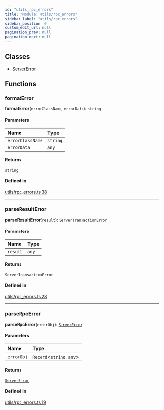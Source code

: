 ```yaml
---
id: "utils_rpc_errors"
title: "Module: utils/rpc_errors"
sidebar_label: "utils/rpc_errors"
sidebar_position: 0
custom_edit_url: null
pagination_prev: null
pagination_next: null
---
```


## Classes

- [ServerError](../classes/utils_rpc_errors.ServerError.md)

## Functions

### formatError

**formatError**(`errorClassName`, `errorData`): `string`

#### Parameters

| Name | Type |
| :------ | :------ |
| `errorClassName` | `string` |
| `errorData` | `any` |

#### Returns

`string`

#### Defined in

[utils/rpc_errors.ts:38](https://github.com/maxhr/near--near-api-js/blob/57fed346/packages/near-api-js/src/utils/rpc_errors.ts#L38)

___

### parseResultError

**parseResultError**(`result`): `ServerTransactionError`

#### Parameters

| Name | Type |
| :------ | :------ |
| `result` | `any` |

#### Returns

`ServerTransactionError`

#### Defined in

[utils/rpc_errors.ts:28](https://github.com/maxhr/near--near-api-js/blob/57fed346/packages/near-api-js/src/utils/rpc_errors.ts#L28)

___

### parseRpcError

**parseRpcError**(`errorObj`): [`ServerError`](../classes/utils_rpc_errors.ServerError.md)

#### Parameters

| Name | Type |
| :------ | :------ |
| `errorObj` | `Record`<`string`, `any`\> |

#### Returns

[`ServerError`](../classes/utils_rpc_errors.ServerError.md)

#### Defined in

[utils/rpc_errors.ts:19](https://github.com/maxhr/near--near-api-js/blob/57fed346/packages/near-api-js/src/utils/rpc_errors.ts#L19)
